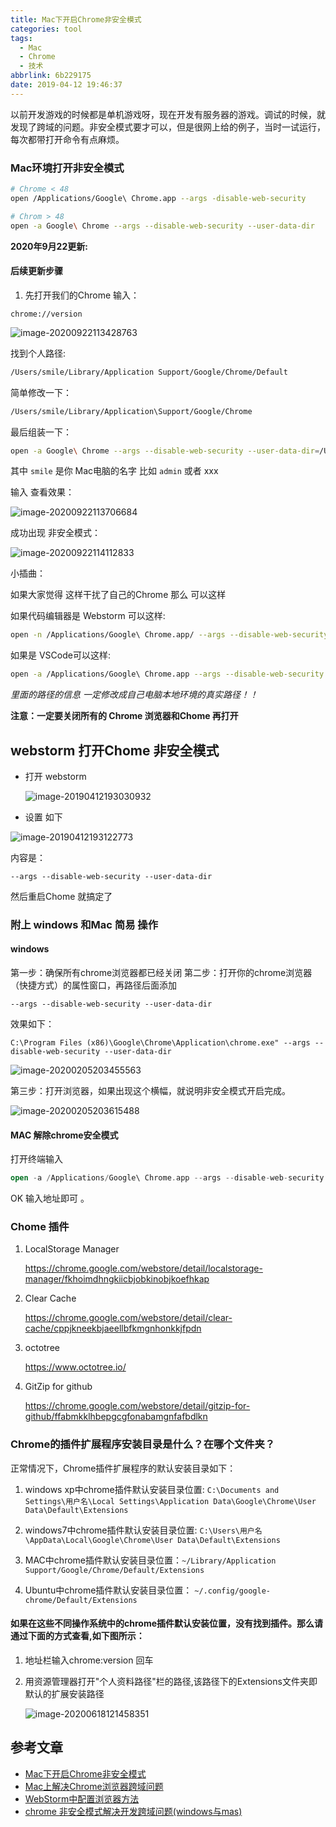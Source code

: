 ```yaml
---
title: Mac下开启Chrome非安全模式
categories: tool
tags:
  - Mac
  - Chrome
  - 技术
abbrlink: 6b229175
date: 2019-04-12 19:46:37
---
```


以前开发游戏的时候都是单机游戏呀，现在开发有服务器的游戏。调试的时候，就发现了跨域的问题。非安全模式要才可以，但是很网上给的例子，当时一试运行，每次都带打开命令有点麻烦。                                                                                                                                                                       

<!-- more -->

### Mac环境打开非安全模式

```bash
# Chrome < 48
open /Applications/Google\ Chrome.app --args -disable-web-security

# Chrom > 48
open -a Google\ Chrome --args --disable-web-security --user-data-dir
```



**2020年9月22更新:**

#### 后续更新步骤

1. 先打开我们的Chrome 输入：

```
chrome://version
```

![image-20200922113428763](Mac下开启Chrome非安全模式/image-20200922113428763.png)

找到个人路径:

```bash
/Users/smile/Library/Application Support/Google/Chrome/Default
```

简单修改一下：

```bash
/Users/smile/Library/Application\Support/Google/Chrome
```

最后组装一下：

```bash
open -a Google\ Chrome --args --disable-web-security --user-data-dir=/Users/smile/Library/Application\Support/Google/Chrome
```

其中 `smile` 是你 Mac电脑的名字 比如 `admin` 或者 xxx

输入 查看效果：

![image-20200922113706684](Mac下开启Chrome非安全模式/image-20200922113706684.png)

成功出现 非安全模式：

![image-20200922114112833](Mac下开启Chrome非安全模式/image-20200922114112833.png)



小插曲：

如果大家觉得 这样干扰了自己的Chrome 那么 可以这样

如果代码编辑器是 Webstorm  可以这样:

```bash
open -n /Applications/Google\ Chrome.app/ --args --disable-web-security --user-data-dir=/Users/smile/Library/Application Support/JetBrains/WebStorm2020.1/chrome-user-data
```

如果是 VSCode可以这样:

```bash
open -a /Applications/Google\ Chrome.app --args --disable-web-security --user-data-dir=/Users/smile/Library/Application\Support/Code/User/workspaceStorage/6085425d9b8abe60ebddec525bacfa5d/ms-vscode.js-debug/.profile
```

*里面的路径的信息 一定修改成自己电脑本地环境的真实路径！！*

**注意：一定要关闭所有的 Chrome 浏览器和Chome 再打开**

## webstorm  打开Chome 非安全模式

- 打开 webstorm

  ![image-20190412193030932](Mac下开启Chrome非安全模式/image-20190412193030932.png)

- 设置 如下 

![image-20190412193122773](Mac下开启Chrome非安全模式/image-20190412193122773.png)



内容是：

```
--args --disable-web-security --user-data-dir 
```

然后重启Chome  就搞定了



### 附上 windows 和Mac 简易 操作

#### windows

第一步：确保所有chrome浏览器都已经关闭
第二步：打开你的chrome浏览器（快捷方式）的属性窗口，再路径后面添加

```shell
--args --disable-web-security --user-data-dir
```

效果如下：

```
C:\Program Files (x86)\Google\Chrome\Application\chrome.exe" --args --disable-web-security --user-data-dir
```

![image-20200205203455563](Mac下开启Chrome非安全模式/image-20200205203455563.png)

第三步：打开浏览器，如果出现这个横幅，就说明非安全模式开启完成。

![image-20200205203615488](Mac下开启Chrome非安全模式/image-20200205203615488.png)

#### MAC 解除chrome安全模式

打开终端输入



```kotlin
open -a /Applications/Google\ Chrome.app --args --disable-web-security --user-data-dir
```

OK  输入地址即可 。

### Chome 插件

1. LocalStorage Manager

   https://chrome.google.com/webstore/detail/localstorage-manager/fkhoimdhngkiicbjobkinobjkoefhkap

2. Clear Cache

   https://chrome.google.com/webstore/detail/clear-cache/cppjkneekbjaeellbfkmgnhonkkjfpdn

3. octotree

   https://www.octotree.io/

4. GitZip for github

   https://chrome.google.com/webstore/detail/gitzip-for-github/ffabmkklhbepgcgfonabamgnfafbdlkn

### Chrome的插件扩展程序安装目录是什么？在哪个文件夹？

正常情况下，Chrome插件扩展程序的默认安装目录如下：

1. windows xp中chrome插件默认安装目录位置:  `C:\Documents and Settings\用户名\Local Settings\Application Data\Google\Chrome\User Data\Default\Extensions`

2. windows7中chrome插件默认安装目录位置:  `C:\Users\用户名\AppData\Local\Google\Chrome\User Data\Default\Extensions`

3. MAC中chrome插件默认安装目录位置：`~/Library/Application Support/Google/Chrome/Default/Extensions`

4. Ubuntu中chrome插件默认安装目录位置：      `~/.config/google-chrome/Default/Extensions`

#### 如果在这些不同操作系统中的chrome插件默认安装位置，没有找到插件。那么请通过下面的方式查看,如下图所示：

1. 地址栏输入chrome:version 回车

2. 用资源管理器打开"个人资料路径"栏的路径,该路径下的Extensions文件夹即默认的扩展安装路径

   ![image-20200618121458351](Mac下开启Chrome非安全模式/image-20200618121458351.png)

## 参考文章

- [Mac下开启Chrome非安全模式](https://github.com/callmelaoda/communicate/issues/8)
- [Mac上解决Chrome浏览器跨域问题](https://www.jianshu.com/p/2db73311fcbe)
- [WebStorm中配置浏览器方法](https://blog.csdn.net/fd214333890/article/details/39401677)
- [chrome 非安全模式解决开发跨域问题(windows与mas)](https://www.jianshu.com/p/935a37d9af8b)